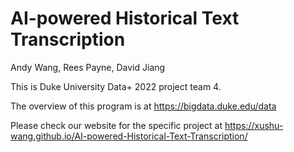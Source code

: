 # AI-powered Historical Text Transcription

Andy Wang, Rees Payne, David Jiang

This is Duke University Data+ 2022 project team 4. 

The overview of this program is at https://bigdata.duke.edu/data

Please check our website for the specific project at
https://xushu-wang.github.io/AI-powered-Historical-Text-Transcription/